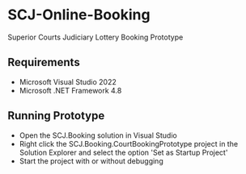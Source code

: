 # SCJ-Online-Booking
Superior Courts Judiciary Lottery Booking Prototype

## Requirements

- Microsoft Visual Studio 2022
- Microsoft .NET Framework 4.8

## Running Prototype

- Open the SCJ.Booking solution in Visual Studio
- Right click the SCJ.Booking.CourtBookingPrototype project in the Solution Explorer and select the option 'Set as Startup Project'
- Start the project with or without debugging
